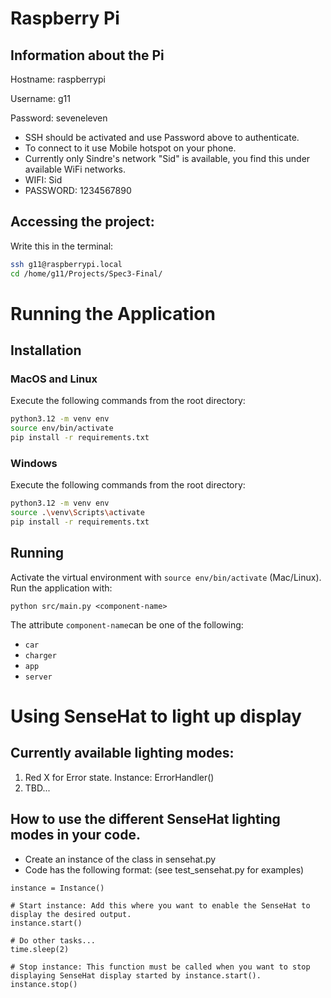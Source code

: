 # Raspberry Pi
## Information about the Pi
Hostname: raspberrypi

Username: g11

Password: seveneleven

- SSH should be activated and use Password above to authenticate.
- To connect to it use Mobile hotspot on your phone.
- Currently only Sindre's network "Sid" is available, you find this under available WiFi networks.
- WIFI: Sid
- PASSWORD: 1234567890
## Accessing the project:
Write this in the terminal:
```bash
ssh g11@raspberrypi.local
cd /home/g11/Projects/Spec3-Final/
```
  


# Running the Application
## Installation
### MacOS and Linux
Execute the following commands from the root directory:
```bash
python3.12 -m venv env
source env/bin/activate
pip install -r requirements.txt
```
### Windows
Execute the following commands from the root directory:
```bash
python3.12 -m venv env
source .\venv\Scripts\activate
pip install -r requirements.txt
```

## Running
Activate the virtual environment with `source env/bin/activate` (Mac/Linux).
Run the application with:
```
python src/main.py <component-name>
```

The attribute `component-name`can be one of the following:
* `car`
* `charger`
* `app`
* `server`

# Using SenseHat to light up display
## Currently available lighting modes:
1) Red X for Error state. Instance: ErrorHandler()
2) TBD...
## How to use the different SenseHat lighting modes in your code.
* Create an instance of the class in sensehat.py
* Code has the following format: (see test_sensehat.py for examples)
```
instance = Instance()

# Start instance: Add this where you want to enable the SenseHat to display the desired output.
instance.start()

# Do other tasks...
time.sleep(2)

# Stop instance: This function must be called when you want to stop displaying SenseHat display started by instance.start().
instance.stop()

```
